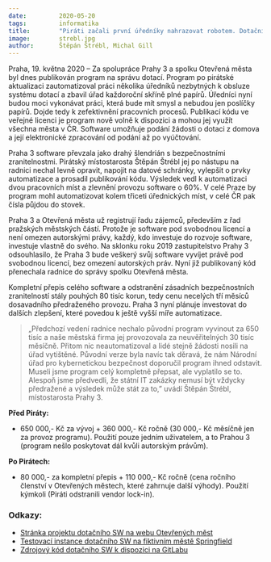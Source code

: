 ```yaml
---
date:         2020-05-20
tags:         informatika
title:        "Piráti začali první úředníky nahrazovat robotem. Dotační software Prahy 3 nyní volně k dispozici všem"
image: 	      strebl.jpg
author:       Štěpán Štrébl, Michal Gill
---
```


Praha, 19. května 2020 – Za spolupráce Prahy 3 a spolku Otevřená města byl dnes publikován program na správu dotací. Program po pirátské aktualizaci zautomatizoval práci několika úředníků nezbytných k obsluze systému dotací a zbavil úřad každoroční skříně plné papírů. Úředníci nyní budou moci vykonávat práci, která bude mít smysl a nebudou jen poslíčky papírů. Dojde tedy k zefektivnění pracovních procesů. Publikací kódu ve veřejné licenci je program nově volně k dispozici a mohou jej využít všechna města v ČR. Software umožňuje podání žádosti o dotaci z domova a její elektronické zpracování od podání až po vyúčtování.
 
Praha 3 software převzala jako drahý šlendrián s bezpečnostními zranitelnostmi. Pirátský místostarosta Štěpán Štrébl jej po nástupu na radnici nechal levně opravit, napojit na datové schránky, vylepšit o prvky automatizace a prosadil publikování kódu. Výsledek vedl k automatizaci dvou pracovních míst a zlevnění provozu software o 60%. V celé Praze by program mohl automatizovat kolem třiceti úřednických míst, v celé ČR pak čísla půjdou do stovek.
 
Praha 3 a Otevřená města už registrují řadu zájemců, především z řad pražských městských částí. Protože je software pod svobodnou licencí a není omezen autorskými právy, každý, kdo investuje do rozvoje software, investuje vlastně do svého. Na sklonku roku 2019 zastupitelstvo Prahy 3 odsouhlasilo, že Praha 3 bude veškerý svůj software vyvíjet právě pod svobodnou licencí, bez omezení autorských práv. Nyní již publikovaný kód přenechala radnice do správy spolku Otevřená města.
 
Kompletní přepis celého software a odstranění zásadních bezpečnostních zranitelností stály  pouhých 80 tisíc korun, tedy cenu necelých tří měsíců dosavadního předraženého provozu. Praha 3 nyní plánuje investovat do dalších zlepšení, které povedou k ještě vyšší míře automatizace.
 
> „Předchozí vedení radnice nechalo původní program vyvinout za 650 tisíc a naše městská firma jej provozovala za neuvěřitelných 30 tisíc měsíčně. Přitom nic neautomatizoval a lidé stejně žádosti nosili na úřad vytištěné. Původní verze byla navíc tak děravá, že nám Národní úřad pro kybernetickou bezpečnost doporučil program ihned odstavit. Museli jsme program celý kompletně přepsat, ale vyplatilo se to. Alespoň jsme předvedli, že státní IT zakázky nemusí být vždycky předražené a výsledek může stát za to,” uvádí Štěpán Štrébl, místostarosta Prahy 3.

**Před Piráty:** 

* 650 000,- Kč za vývoj + 360 000,- Kč ročně (30 000,- Kč měsíčně jen za provoz programu). Použití pouze jedním uživatelem, a to Prahou 3 (program nešlo poskytovat dál kvůli autorským právům).

**Po Pirátech:**

* 80 000,- za kompletní přepis + 110 000,- Kč ročně (cena ročního členství v Otevřených městech, které zahrnuje další výhody). Použití kýmkoli (Piráti odstranili vendor lock-in).

### Odkazy:
 
* [Stránka projektu dotačního SW na webu Otevřených měst](https://www.otevrenamesta.cz/projekty/dsw)
* [Testovací instance dotačního SW na fiktivním městě Springfield](https://dsw2.otevrenamesta.cz/)
* [Zdrojový kód dotačního SW k dispozici na GitLabu](https://gitlab.com/otevrenamesta/praha3/dsw2)
